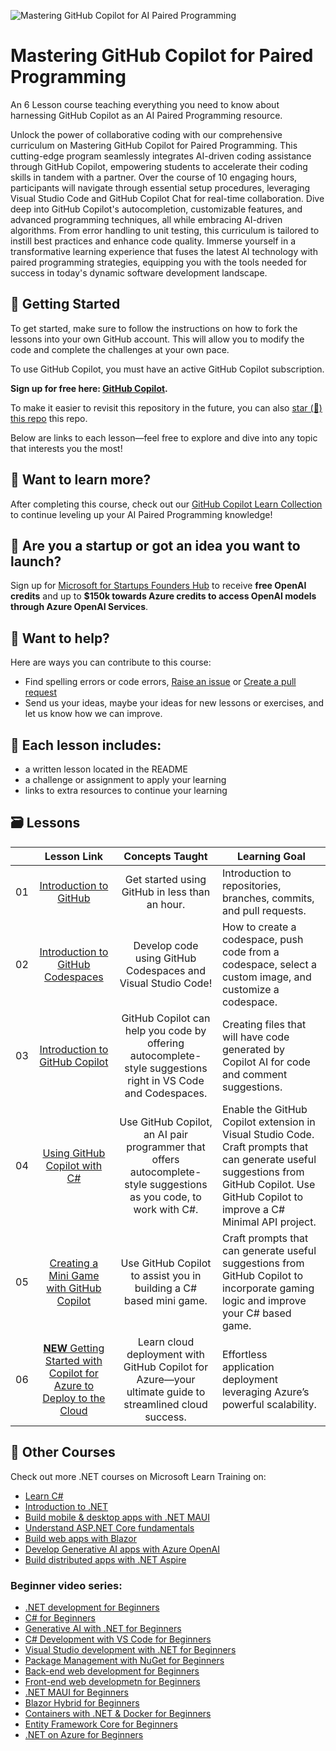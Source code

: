 ![Mastering GitHub Copilot for AI Paired Programming](./images/GitHub%20101%20-%20Curriculum%20v2.png)

# Mastering GitHub Copilot for Paired Programming
An 6 Lesson course teaching everything you need to know about harnessing GitHub Copilot as an AI Paired Programming resource.

Unlock the power of collaborative coding with our comprehensive curriculum on Mastering GitHub Copilot for Paired Programming. This cutting-edge program seamlessly integrates AI-driven coding assistance through GitHub Copilot, empowering students to accelerate their coding skills in tandem with a partner. Over the course of 10 engaging hours, participants will navigate through essential setup procedures, leveraging Visual Studio Code and GitHub Copilot Chat for real-time collaboration. Dive deep into GitHub Copilot's autocompletion, customizable features, and advanced programming techniques, all while embracing AI-driven algorithms. From error handling to unit testing, this curriculum is tailored to instill best practices and enhance code quality. Immerse yourself in a transformative learning experience that fuses the latest AI technology with paired programming strategies, equipping you with the tools needed for success in today's dynamic software development landscape.

## 🌱 Getting Started

To get started, make sure to follow the instructions on how to fork the lessons into your own GitHub account. This will allow you to modify the code and complete the challenges at your own pace. 

To use GitHub Copilot, you must have an active GitHub Copilot subscription. 

**Sign up for free here: [GitHub Copilot](https://gh.io/copilot).** 

To make it easier to revisit this repository in the future, you can also [star (🌟) this repo](https://docs.github.com/get-started/exploring-projects-on-github/saving-repositories-with-stars) this repo.

Below are links to each lesson—feel free to explore and dive into any topic that interests you the most! 


## 🧠 Want to learn more? 
After completing this course, check out our [GitHub Copilot Learn Collection](https://learn.microsoft.com/collections/kkqrhmxoqn54) to continue leveling up your AI Paired Programming knowledge! 

##  🚀  Are you a startup or got an idea you want to launch? 

Sign up for [Microsoft for Startups Founders Hub](https://foundershub.startups.microsoft.com/signup) to receive **free OpenAI credits** and up to **$150k towards Azure credits to access OpenAI models through Azure OpenAI Services**. 

##  🙏 Want to help?

Here are ways you can contribute to this course: 
- Find spelling errors or code errors, [Raise an issue](https://github.com/microsoft/) or [Create a pull request](https://github.com/microsoft/)
- Send us your ideas, maybe your ideas for new lessons or exercises, and let us know how we can improve.

## 📂 Each lesson includes:

- a written lesson located in the README 
- a challenge or assignment to apply your learning 
- links to extra resources to continue your learning

## 🗃️ Lessons
|       |              Lesson Link              |                       Concepts Taught                       |                     Learning Goal                 |                             
| :---: | :------------------------------------: | :---------------------------------------------------------: | ----------------------------------------------------------- |
| 01 | [Introduction to GitHub](./01-Introduction-to-GitHub/README.md) | Get started using GitHub in less than an hour.|  Introduction to repositories, branches, commits, and pull requests.                    |
| 02 | [Introduction to GitHub Codespaces](./02-Introduction-to-GitHub-Codespaces) | Develop code using GitHub Codespaces and Visual Studio Code! | How to create a codespace, push code from a codespace, select a custom image, and customize a codespace. | 
| 03 | [Introduction to GitHub Copilot](./03-Introduction-to-GitHub-Copilot) | GitHub Copilot can help you code by offering autocomplete-style suggestions right in VS Code and Codespaces. | Creating files that will have code generated by Copilot AI for code and comment suggestions. | 
| 04 | [Using GitHub Copilot with C#](./04-Using-GitHub-Copilot-with-CSharp) | Use GitHub Copilot, an AI pair programmer that offers autocomplete-style suggestions as you code, to work with C#. | Enable the GitHub Copilot extension in Visual Studio Code. Craft prompts that can generate useful suggestions from GitHub Copilot. Use GitHub Copilot to improve a C# Minimal API project. |
| 05 | [Creating a Mini Game with GitHub Copilot](./05-Creating-Mini-Game-with-GitHub-Copilot) | Use GitHub Copilot to assist you in building a C# based mini game. | Craft prompts that can generate useful suggestions from GitHub Copilot to incorporate gaming logic and improve your C# based game. |
| 06 | [**NEW** Getting Started with Copilot for Azure to Deploy to the Cloud](./06-Using-GitHub-Copilot-for-Azure-to-Deploy-to-Cloud) | Learn cloud deployment with GitHub Copilot for Azure—your ultimate guide to streamlined cloud success. | Effortless application deployment leveraging Azure’s powerful scalability. |


## 🎒  Other Courses 

Check out more .NET courses on Microsoft Learn Training on:

* [Learn C#](https://learn.microsoft.com/training/paths/get-started-c-sharp-part-1/)
* [Introduction to .NET](https://learn.microsoft.com/training/paths/build-dotnet-applications-csharp/)
* [Build mobile & desktop apps with .NET MAUI](https://learn.microsoft.com/training/paths/build-apps-with-dotnet-maui/)
* [Understand ASP.NET Core fundamentals](https://learn.microsoft.com/training/paths/aspnet-core-fundamentals/)
* [Build web apps with Blazor](https://learn.microsoft.com/en-us/training/paths/build-web-apps-with-blazor/)
* [Develop Generative AI apps with Azure OpenAI](https://learn.microsoft.com/training/paths/develop-ai-agents-azure-open-ai-semantic-kernel-sdk/)
* [Build distributed apps with .NET Aspire](https://learn.microsoft.com/training/paths/dotnet-aspire/)

### Beginner video series:

* [.NET development for Beginners](https://aka.ms/dotnet/beginnervideos/youtube/dotnet)
* [C# for Beginners](https://aka.ms/dotnet/beginnervideos/youtube/csharp)
* [Generative AI with .NET for Beginners](https://aka.ms/dotnet/beginnervideos/youtube/ai)
* [C# Development with VS Code for Beginners](https://aka.ms/dotnet/beginnervideos/youtube/vscode)
* [Visual Studio development with .NET for Beginners](https://aka.ms/dotnet/beginnervideos/youtube/visualstudio)
* [Package Management with NuGet for Beginners](https://aka.ms/dotnet/beginnervideos/youtube/nuget)
* [Back-end web development for Beginners](https://aka.ms/dotnet/beginnervideos/youtube/webapi)
* [Front-end web developmetn for Beginners](https://aka.ms/dotnet/beginnervideos/youtube/blazor)
* [.NET MAUI for Beginners](https://www.youtube.com/playlist?list=PLdo4fOcmZ0oUBAdL2NwBpDs32zwGqb9DY)
* [Blazor Hybrid for Beginners](https://aka.ms/dotnet/beginnervideos/youtube/blazorhybrid)
* [Containers with .NET & Docker for Beginners](https://aka.ms/dotnet/beginnervideos/youtube/containers)
* [Entity Framework Core for Beginners](https://www.youtube.com/playlist?list=PLdo4fOcmZ0oX7uTkjYwvCJDG2qhcSzwZ6)
* [.NET on Azure for Beginners](https://www.youtube.com/playlist?list=PLdo4fOcmZ0oVSBX3Lde8owu6dSgZLIXfu)